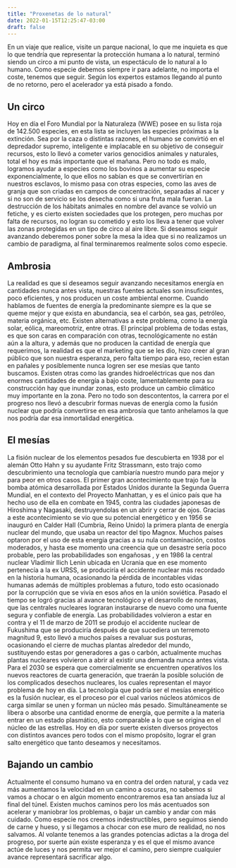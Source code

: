 ```yaml
---
title: "Proxenetas de lo natural"
date: 2022-01-15T12:25:47-03:00
draft: false
---
```


En un viaje que realice, visite un parque nacional, lo que me inquieta es que lo que tendría que representar la protección humana a lo natural, terminó siendo un circo a mi punto de vista, un espectáculo de lo natural a lo humano. Como especie debemos siempre ir para adelante, no importa el coste, tenemos que seguir. Según los expertos estamos llegando al punto de no retorno, pero el acelerador ya está pisado a fondo.

## Un circo

Hoy en día el Foro Mundial por la Naturaleza (WWE) posee en su lista roja de 142.500 especies, en esta lista se incluyen las especies próximas a la extinción. Sea por la caza o distintas razones, el humano se convirtió en el depredador supremo, inteligente e implacable en su objetivo de conseguir recursos, esto lo llevó a cometer varios genocidios animales y naturales, total el hoy es más importante que el mañana. Pero no todo es malo, logramos ayudar a especies como los bovinos a aumentar su especie exponencialmente, lo que ellos no sabían es que se convertirían en nuestros esclavos, lo mismo pasa con otras especies, como las aves de granja que son criadas en campos de concentración, separadas al nacer y si no son de servicio se los desecha como si una fruta mala fueran. La destrucción de los hábitats animales en nombre del avance se volvió un fetiche, y es cierto existen sociedades que los protegen, pero muchas por falta de recursos, no logran su cometido y esto los lleva a tener que volver las zonas protegidas en un tipo de circo al aire libre. Si deseamos seguir avanzando deberemos poner sobre la mesa la idea que si no realizamos un cambio de paradigma, al final terminaremos realmente solos como especie. 

## Ambrosia

La realidad es que si deseamos seguir avanzando necesitamos energía en cantidades nunca antes vista, nuestras fuentes actuales son insuficientes, poco eficientes, y nos producen un coste ambiental enorme. Cuando hablamos de fuentes de energía la predominante siempre es la que se queme mejor y que exista en abundancia, sea el carbón, sea gas, petróleo, materia orgánica, etc. Existen alternativas a este problema, como la energía solar, eólica, mareomotriz, entre otras. El principal problema de todas estas, es que son caras en comparación con otras, tecnológicamente no están aún a la altura, y además que no producen la cantidad de energía que requerimos, la realidad es que el marketing que se les dio, hizo creer al gran público que son nuestra esperanza, pero falta tiempo para eso, recien estan en pañales y posiblemente nunca logren ser ese mesías que tanto buscamos. Existen otras como las grandes hidroeléctricas que nos dan enormes cantidades de energía a bajo coste, lamentablemente para su construcción hay que inundar zonas, esto produce un cambio climático muy importante en la zona. Pero no todo son descontentos, la carrera por el progreso nos llevó a descubrir formas nuevas de energía como la fusión nuclear que podría convertirse en esa ambrosía que tanto anhelamos la que nos podría dar esa inmortalidad energética.

## El mesías

La fisión nuclear de los elementos pesados fue descubierta en 1938 por el alemán Otto Hahn y su ayudante Fritz Strassmann, esto trajo como descubrimiento una tecnología que cambiaría nuestro mundo para mejor y para peor en otros casos. El primer gran acontecimiento que trajo fue la bomba atómica desarrollada por Estados Unidos durante la Segunda Guerra Mundial, en el contexto del Proyecto Manhattan, y es el único país que ha hecho uso de ella en combate en 1945, contra las ciudades japonesas de Hiroshima y Nagasaki, destruyendolas en un abrir y cerrar de ojos. Gracias a este acontecimiento se vio que su potencial energético y en 1956 se inauguró en Calder Hall (Cumbria, Reino Unido) la primera planta de energía nuclear del mundo, que usaba un reactor del tipo Magnox. Muchos países optaron por el uso de esta energía gracias a su nula contaminación, costos moderados, y hasta ese momento una creencia que un desastre sería poco probable, pero las probabilidades son engañosas , y en 1986 la central nuclear Vladímir Ilich Lenin ubicada en Ucrania que en ese momento pertenecía a la ex URSS, se produciría el accidente nuclear más recordado en la historia humana, ocasionando la pérdida de incontables vidas humanas además de múltiples problemas a futuro, todo esto ocasionado por la corrupción que se vivía en esos años en la unión soviética. Pasado el tiempo se logró gracias al avance tecnológico y el desarrollo de normas, que las centrales nucleares lograran instaurarse de nuevo como una fuente segura y confiable de energía. Las probabilidades volvieron a estar en contra y el 11 de marzo de 2011 se produjo el accidente nuclear de Fukushima que se produciría después de que sucediera un terremoto magnitud 9, esto llevó a muchos países a revaluar sus posturas, ocasionando el cierre de muchas plantas alrededor del mundo, sustituyendo estas por generadores a gas o carbón, actualmente muchas plantas nucleares volvieron a abrir al existir una demanda nunca antes vista. Para el 2030 se espera que comercialmente se encuentren operativos los nuevos reactores de cuarta generación, que traerán la posible solución de los complicados desechos nucleares, los cuales representan el mayor problema de hoy en día. La tecnología que podría ser el mesías energético es la fusión nuclear, es el proceso por el cual varios núcleos atómicos de carga similar se unen y forman un núcleo más pesado.​​ Simultáneamente se libera o absorbe una cantidad enorme de energía, que permite a la materia entrar en un estado plasmático, esto comparable a lo que se origina en el núcleo de las estrellas. Hoy en día por suerte existen diversos proyectos con distintos avances pero todos con el mismo propósito, lograr el gran salto energético que tanto deseamos y necesitamos. 


## Bajando un cambio

Actualmente el consumo humano va en contra del orden natural, y cada vez más aumentamos la velocidad en un camino a oscuras, no sabemos si vamos a chocar o en algún momento encontraremos esa tan ansiada luz al final del túnel. Existen muchos caminos pero los más acentuados son acelerar y maniobrar los problemas, o bajar un cambio y andar con más cuidado. Como especie nos creemos indestructibles, pero seguimos siendo de carne y hueso, y si llegamos a chocar con ese muro de realidad, no nos salvamos. Al volante tenemos a las grandes potencias adictas a la droga del progreso, por suerte aún existe esperanza y es el que el mismo avance actúe de luces y nos permita ver mejor el camino, pero siempre cualquier avance representará sacrificar algo.  
